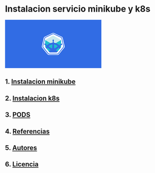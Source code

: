 # Instalacion servicio minikube y k8s
![](/img/descarga.png)

## 1. [Instalacion minikube](instalacion.md)
## 2. [Instalacion k8s](k8s.md)
## 3. [PODS](pods.md)
## 4. [Referencias](referencias.md)
## 5. [Autores](autores.md)
## 6. [Licencia](licencia.md)
